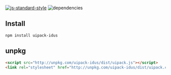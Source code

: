 
[![js-standard-style](https://img.shields.io/badge/code%20style-standard-brightgreen.svg)](http://standardjs.com)
![dependencies](https://david-dm.org/7ylee/uipack-idus.svg)

## Install
```
npm install uipack-idus
```

## unpkg
``` html
<script src="http://unpkg.com/uipack-idus/dist/uipack.js"></script>
<link rel="stylesheet" href="http://unpkg.com/uipack-idus/dist/uipack.css">
```